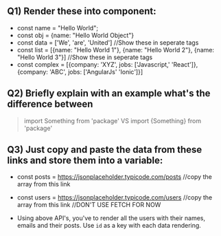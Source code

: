 ## Q1) Render these into component:
* const name = "Hello World";
* const obj = {name: "Hello World Object"}
* const data = ['We', 'are', 'United'] //Show these in seperate tags
* const list = [{name: "Hello World 1"}, {name: "Hello World 2"}, {name: "Hello World 3"}] //Show these in seperate tags
* const complex = [{company: 'XYZ', jobs: ['Javascript,' 'React']}, {company: 'ABC', jobs: ['AngularJs' 'Ionic']}]

## Q2) Briefly explain with an example what's the difference between
> import Something from 'package' VS import {Something} from 'package'

## Q3) Just copy and paste the data from these links and store them into a variable:
* const posts = https://jsonplaceholder.typicode.com/posts //copy the array from this link
* const users = https://jsonplaceholder.typicode.com/users //copy the array from this link
//DON'T USE FETCH FOR NOW

* Using above API's, you've to render all the users with their names, emails and their posts.
Use `id` as a key with each data rendering.